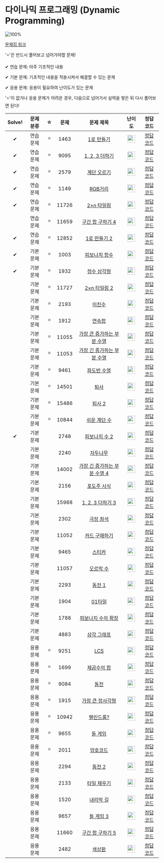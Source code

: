 # 다이나믹 프로그래밍 (Dynamic Programming)

![100%](https://progress-bar.dev/9/?scale=44&title=progress&width=500&color=babaca&suffix=/44)

[문제집 링크](https://www.acmicpc.net/workbook/view/7319)

'⭐️'은 반드시 풀어보고 넘어가야할 문제!

✔ 연습 문제: 아주 기초적인 내용

✔ 기본 문제: 기초적인 내용을 적용시켜서 해결할 수 있는 문제

✔ 응용 문제: 응용이 필요하여 난이도가 있는 문제


'⭐️'이 없거나 응용 문제가 어려운 경우, 다음으로 넘어가서 실력을 쌓은 뒤 다시 풀어보면 된다!

| Solve! | 문제 분류 | ☆ | 문제 | 문제 제목 | 난이도 | 정답 코드 |
| :--: | :--: | :--: | :--: | :--: | :--: | :--: |
| ✔ | 연습 문제 | ⭐️ | 1463 | [1로 만들기](https://www.acmicpc.net/problem/1463) | <img height="25px" width="25px" src="https://static.solved.ac/tier_small/8.svg"/> | [정답 코드](../0x0D_Dynamicprogramming/1463.cpp) |
| ✔ | 연습 문제 | ⭐️ | 9095 | [1, 2, 3 더하기](https://www.acmicpc.net/problem/9095) | <img height="25px" width="25px" src="https://static.solved.ac/tier_small/8.svg"/> | [정답 코드](../0x0D_Dynamicprogramming/9095.cpp) |
| ✔ | 연습 문제 | ⭐️ | 2579 | [계단 오르기](https://www.acmicpc.net/problem/2579) | <img height="25px" width="25px" src="https://static.solved.ac/tier_small/8.svg"/> | [정답 코드](../0x0D_Dynamicprogramming/2579.cpp) |
| ✔ | 연습 문제 | ⭐️ | 1149 | [RGB거리](https://www.acmicpc.net/problem/1149) | <img height="25px" width="25px" src="https://static.solved.ac/tier_small/10.svg"/> | [정답 코드](../0x0D_Dynamicprogramming/1149.cpp) |
| ✔ | 연습 문제 | ⭐️ | 11726 | [2×n 타일링](https://www.acmicpc.net/problem/11726) | <img height="25px" width="25px" src="https://static.solved.ac/tier_small/8.svg"/> | [정답 코드](../0x0D_Dynamicprogramming/11726.cpp) |
|| 연습 문제 | ⭐️ | 11659 | [구간 합 구하기 4](https://www.acmicpc.net/problem/11659) | <img height="25px" width="25px" src="https://static.solved.ac/tier_small/8.svg"/> | [정답 코드](../0x0D_Dynamicprogramming/11659.cpp) |
| ✔ | 연습 문제 | ⭐️ | 12852 | [1로 만들기 2](https://www.acmicpc.net/problem/12852) | <img height="25px" width="25px" src="https://static.solved.ac/tier_small/10.svg"/> | [정답 코드](../0x0D_Dynamicprogramming/12852.cpp) |
| ✔ | 기본 문제 | ⭐️ | 1003 | [피보나치 함수](https://www.acmicpc.net/problem/1003) | <img height="25px" width="25px" src="https://static.solved.ac/tier_small/8.svg"/> | [정답 코드](../0x0D_Dynamicprogramming/1003.cpp) |
| ✔ | 기본 문제 | ⭐️ | 1932 | [정수 삼각형](https://www.acmicpc.net/problem/1932) | <img height="25px" width="25px" src="https://static.solved.ac/tier_small/10.svg"/> | [정답 코드](../0x0D_Dynamicprogramming/1932.cpp) |
|| 기본 문제 | ⭐️ | 11727 | [2×n 타일링 2](https://www.acmicpc.net/problem/11727) | <img height="25px" width="25px" src="https://static.solved.ac/tier_small/8.svg"/> | [정답 코드](../0x0D_Dynamicprogramming/11727.cpp) |
|| 기본 문제 | ⭐️ | 2193 | [이친수](https://www.acmicpc.net/problem/2193) | <img height="25px" width="25px" src="https://static.solved.ac/tier_small/8.svg"/> | [정답 코드](../0x0D_Dynamicprogramming/2193.cpp) |
|| 기본 문제 | ⭐️ | 1912 | [연속합](https://www.acmicpc.net/problem/1912) | <img height="25px" width="25px" src="https://static.solved.ac/tier_small/9.svg"/> | [정답 코드](../0x0D_Dynamicprogramming/1912.cpp) |
|| 기본 문제 | ⭐️ | 11055 | [가장 큰 증가하는 부분 수열](https://www.acmicpc.net/problem/11055) | <img height="25px" width="25px" src="https://static.solved.ac/tier_small/9.svg"/> | [정답 코드](../0x0D_Dynamicprogramming/11055.cpp) |
|| 기본 문제 | ⭐️ | 11053 | [가장 긴 증가하는 부분 수열](https://www.acmicpc.net/problem/11053) | <img height="25px" width="25px" src="https://static.solved.ac/tier_small/9.svg"/> | [정답 코드](../0x0D_Dynamicprogramming/11053.cpp) |
|| 기본 문제 | ⭐️ | 9461 | [파도반 수열](https://www.acmicpc.net/problem/9461) | <img height="25px" width="25px" src="https://static.solved.ac/tier_small/8.svg"/> | [정답 코드](../0x0D_Dynamicprogramming/9461.cpp) |
|| 기본 문제 | ⭐️ | 14501 | [퇴사](https://www.acmicpc.net/problem/14501) | <img height="25px" width="25px" src="https://static.solved.ac/tier_small/8.svg"/> | [정답 코드](../0x0D_Dynamicprogramming/14501.cpp) |
|| 기본 문제 | ⭐️ | 15486 | [퇴사 2](https://www.acmicpc.net/problem/15486) | <img height="25px" width="25px" src="https://static.solved.ac/tier_small/11.svg"/> | [정답 코드](../0x0D_Dynamicprogramming/15486.cpp) |
|| 기본 문제 | ⭐️ | 10844 | [쉬운 계단 수](https://www.acmicpc.net/problem/10844) | <img height="25px" width="25px" src="https://static.solved.ac/tier_small/10.svg"/> | [정답 코드](../0x0D_Dynamicprogramming/10844.cpp) |
| ✔ | 기본 문제 || 2748 | [피보나치 수 2](https://www.acmicpc.net/problem/2748) | <img height="25px" width="25px" src="https://static.solved.ac/tier_small/5.svg"/> | [정답 코드](../0x0D_Dynamicprogramming/2748.cpp) |
|| 기본 문제 || 2240 | [자두나무](https://www.acmicpc.net/problem/2240) | <img height="25px" width="25px" src="https://static.solved.ac/tier_small/11.svg"/> | [정답 코드](../0x0D_Dynamicprogramming/2240.cpp) |
|| 기본 문제 || 14002 | [가장 긴 증가하는 부분 수열 4](https://www.acmicpc.net/problem/14002) | <img height="25px" width="25px" src="https://static.solved.ac/tier_small/12.svg"/> | [정답 코드](../0x0D_Dynamicprogramming/14002.cpp) |
|| 기본 문제 || 2156 | [포도주 시식](https://www.acmicpc.net/problem/2156) | <img height="25px" width="25px" src="https://static.solved.ac/tier_small/10.svg"/> | [정답 코드](../0x0D_Dynamicprogramming/2156.cpp) |
|| 기본 문제 || 15988 | [1, 2, 3 더하기 3](https://www.acmicpc.net/problem/15988) | <img height="25px" width="25px" src="https://static.solved.ac/tier_small/9.svg"/> | [정답 코드](../0x0D_Dynamicprogramming/15988.cpp) |
|| 기본 문제 || 2302 | [극장 좌석](https://www.acmicpc.net/problem/2302) | <img height="25px" width="25px" src="https://static.solved.ac/tier_small/10.svg"/> | [정답 코드](../0x0D_Dynamicprogramming/2302.cpp) |
|| 기본 문제 || 11052 | [카드 구매하기](https://www.acmicpc.net/problem/11052) | <img height="25px" width="25px" src="https://static.solved.ac/tier_small/10.svg"/> | [정답 코드](../0x0D_Dynamicprogramming/11052.cpp) |
|| 기본 문제 || 9465 | [스티커](https://www.acmicpc.net/problem/9465) | <img height="25px" width="25px" src="https://static.solved.ac/tier_small/10.svg"/> | [정답 코드](../0x0D_Dynamicprogramming/9465.cpp) |
|| 기본 문제 || 11057 | [오르막 수](https://www.acmicpc.net/problem/11057) | <img height="25px" width="25px" src="https://static.solved.ac/tier_small/10.svg"/> | [정답 코드](../0x0D_Dynamicprogramming/11057.cpp) |
|| 기본 문제 || 2293 | [동전 1](https://www.acmicpc.net/problem/2293) | <img height="25px" width="25px" src="https://static.solved.ac/tier_small/11.svg"/> | [정답 코드](../0x0D_Dynamicprogramming/solutions/2293.cpp) |
|| 기본 문제 || 1904 | [01타일](https://www.acmicpc.net/problem/1904) | <img height="25px" width="25px" src="https://static.solved.ac/tier_small/8.svg"/> | [정답 코드](../0x0D_Dynamicprogramming/solutions/1904.cpp) |
|| 기본 문제 || 1788 | [피보나치 수의 확장](https://www.acmicpc.net/problem/1788) | <img height="25px" width="25px" src="https://static.solved.ac/tier_small/8.svg"/> | [정답 코드](../0x0D_Dynamicprogramming/1788.cpp) |
|| 기본 문제 || 4883 | [삼각 그래프](https://www.acmicpc.net/problem/4883) | <img height="25px" width="25px" src="https://static.solved.ac/tier_small/10.svg"/> | [정답 코드](../0x0D_Dynamicprogramming/4883.cpp) |
|| 응용 문제 | ⭐️ | 9251 | [LCS](https://www.acmicpc.net/problem/9251) | <img height="25px" width="25px" src="https://static.solved.ac/tier_small/11.svg"/> | [정답 코드](../0x0D_Dynamicprogramming/9251.cpp) |
|| 응용 문제 | ⭐️ | 1699 | [제곱수의 합](https://www.acmicpc.net/problem/1699) | <img height="25px" width="25px" src="https://static.solved.ac/tier_small/9.svg"/> | [정답 코드](../0x0D_Dynamicprogramming/1699.cpp) |
|| 응용 문제 | ⭐️ | 9084 | [동전](https://www.acmicpc.net/problem/9084) | <img height="25px" width="25px" src="https://static.solved.ac/tier_small/11.svg"/> | [정답 코드](../0x0D_Dynamicprogramming/9084.cpp) |
|| 응용 문제 | ⭐️ | 1915 | [가장 큰 정사각형](https://www.acmicpc.net/problem/1915) | <img height="25px" width="25px" src="https://static.solved.ac/tier_small/12.svg"/> | [정답 코드](../0x0D_Dynamicprogramming/1915.cpp) |
|| 응용 문제 | ⭐️ | 10942 | [팰린드롬?](https://www.acmicpc.net/problem/10942) | <img height="25px" width="25px" src="https://static.solved.ac/tier_small/12.svg"/> | [정답 코드](../0x0D_Dynamicprogramming/10942.cpp) |
|| 응용 문제 | ⭐️ | 9655 | [돌 게임](https://www.acmicpc.net/problem/9655) | <img height="25px" width="25px" src="https://static.solved.ac/tier_small/6.svg"/> | [정답 코드](../0x0D_Dynamicprogramming/9655.cpp) |
|| 응용 문제 | ⭐️ | 2011 | [암호코드](https://www.acmicpc.net/problem/2011) | <img height="25px" width="25px" src="https://static.solved.ac/tier_small/11.svg"/> | [정답 코드](../0x0D_Dynamicprogramming/2011.cpp) |
|| 응용 문제 || 2294 | [동전 2](https://www.acmicpc.net/problem/2294) | <img height="25px" width="25px" src="https://static.solved.ac/tier_small/11.svg"/> | [정답 코드](../0x0D_Dynamicprogramming/2294.cpp) |
|| 응용 문제 || 2133 | [타일 채우기](https://www.acmicpc.net/problem/2133) | <img height="25px" width="25px" src="https://static.solved.ac/tier_small/12.svg"/> | [정답 코드](../0x0D_Dynamicprogramming/2133.cpp) |
|| 응용 문제 || 1520 | [내리막 길](https://www.acmicpc.net/problem/1520) | <img height="25px" width="25px" src="https://static.solved.ac/tier_small/13.svg"/> | [정답 코드](../0x0D_Dynamicprogramming/1520.cpp) |
|| 응용 문제 || 9657 | [돌 게임 3](https://www.acmicpc.net/problem/9657) | <img height="25px" width="25px" src="https://static.solved.ac/tier_small/8.svg"/> | [정답 코드](../0x0D_Dynamicprogramming/9657.cpp) |
|| 응용 문제 || 11660 | [구간 합 구하기 5](https://www.acmicpc.net/problem/11660) | <img height="25px" width="25px" src="https://static.solved.ac/tier_small/10.svg"/> | [정답 코드](../0x0D_Dynamicprogramming/11660.cpp) |
|| 응용 문제 || 2482 | [색상환](https://www.acmicpc.net/problem/2482) | <img height="25px" width="25px" src="https://static.solved.ac/tier_small/13.svg"/> | [정답 코드](../0x0D_Dynamicprogramming/2482.cpp) |
